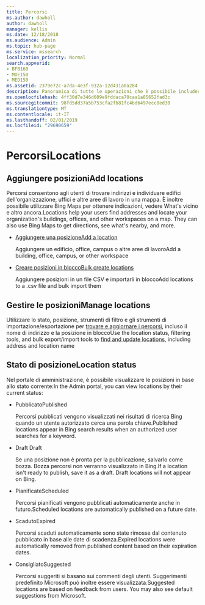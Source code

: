 ```yaml
---
title: Percorsi
ms.author: dawholl
author: dawholl
manager: kellis
ms.date: 12/18/2018
ms.audience: Admin
ms.topic: hub-page
ms.service: mssearch
localization_priority: Normal
search.appverid:
- BFB160
- MOE150
- MED150
ms.assetid: 2379e72c-a7da-4e3f-932a-12d431a0a284
description: Panoramica di tutte le operazioni che è possibile includere i percorsi dell'organizzazione nei risultati di lavoro di Microsoft Search
ms.openlocfilehash: 4ff30d7e346d609e9fddaca70caa1a85652fad3c
ms.sourcegitcommit: 98fd5dd37a5b753cfa2fb81fc4bd6497ecc8ed30
ms.translationtype: MT
ms.contentlocale: it-IT
ms.lasthandoff: 02/01/2019
ms.locfileid: "29690659"
---
```

# <a name="locations"></a><span data-ttu-id="4b9c8-103">Percorsi</span><span class="sxs-lookup"><span data-stu-id="4b9c8-103">Locations</span></span>

## <a name="add-locations"></a><span data-ttu-id="4b9c8-104">Aggiungere posizioni</span><span class="sxs-lookup"><span data-stu-id="4b9c8-104">Add locations</span></span>

<span data-ttu-id="4b9c8-p101">Percorsi consentono agli utenti di trovare indirizzi e individuare edifici dell'organizzazione, uffici e altre aree di lavoro in una mappa. È inoltre possibile utilizzare Bing Maps per ottenere indicazioni, vedere What's vicino e altro ancora.</span><span class="sxs-lookup"><span data-stu-id="4b9c8-p101">Locations help your users find addresses and locate your organization's buildings, offices, and other workspaces on a map. They can also use Bing Maps to get directions, see what's nearby, and more.</span></span>
  
- [<span data-ttu-id="4b9c8-107">Aggiungere una posizione</span><span class="sxs-lookup"><span data-stu-id="4b9c8-107">Add a location</span></span>](add-a-location.md)
    
    <span data-ttu-id="4b9c8-108">Aggiungere un edificio, office, campus o altre aree di lavoro</span><span class="sxs-lookup"><span data-stu-id="4b9c8-108">Add a building, office, campus, or other workspace</span></span>
    
- [<span data-ttu-id="4b9c8-109">Creare posizioni in blocco</span><span class="sxs-lookup"><span data-stu-id="4b9c8-109">Bulk create locations</span></span>](bulk-create-locations.md)
    
    <span data-ttu-id="4b9c8-110">Aggiungere posizioni in un file CSV e importarli in blocco</span><span class="sxs-lookup"><span data-stu-id="4b9c8-110">Add locations to a .csv file and bulk import them</span></span>
    
## <a name="manage-locations"></a><span data-ttu-id="4b9c8-111">Gestire le posizioni</span><span class="sxs-lookup"><span data-stu-id="4b9c8-111">Manage locations</span></span>

<span data-ttu-id="4b9c8-112">Utilizzare lo stato, posizione, strumenti di filtro e gli strumenti di importazione/esportazione per [trovare e aggiornare i percorsi](manage-locations.md), incluso il nome di indirizzo e la posizione in blocco</span><span class="sxs-lookup"><span data-stu-id="4b9c8-112">Use the location status, filtering tools, and bulk export/import tools to [find and update locations](manage-locations.md), including address and location name</span></span>
  
## <a name="location-status"></a><span data-ttu-id="4b9c8-113">Stato di posizione</span><span class="sxs-lookup"><span data-stu-id="4b9c8-113">Location status</span></span>

<span data-ttu-id="4b9c8-114">Nel portale di amministrazione, è possibile visualizzare le posizioni in base allo stato corrente:</span><span class="sxs-lookup"><span data-stu-id="4b9c8-114">In the Admin portal, you can view locations by their current status:</span></span>
  
- <span data-ttu-id="4b9c8-115">Pubblicato</span><span class="sxs-lookup"><span data-stu-id="4b9c8-115">Published</span></span>
    
    <span data-ttu-id="4b9c8-116">Percorsi pubblicati vengono visualizzati nei risultati di ricerca Bing quando un utente autorizzato cerca una parola chiave.</span><span class="sxs-lookup"><span data-stu-id="4b9c8-116">Published locations appear in Bing search results when an authorized user searches for a keyword.</span></span>
    
- <span data-ttu-id="4b9c8-117">Draft </span><span class="sxs-lookup"><span data-stu-id="4b9c8-117">Draft</span></span>
    
    <span data-ttu-id="4b9c8-p102">Se una posizione non è pronta per la pubblicazione, salvarlo come bozza. Bozza percorsi non verranno visualizzato in Bing.</span><span class="sxs-lookup"><span data-stu-id="4b9c8-p102">If a location isn't ready to publish, save it as a draft. Draft locations will not appear on Bing.</span></span>
    
- <span data-ttu-id="4b9c8-120">Pianificate</span><span class="sxs-lookup"><span data-stu-id="4b9c8-120">Scheduled</span></span>
    
    <span data-ttu-id="4b9c8-121">Percorsi pianificati vengono pubblicati automaticamente anche in futuro.</span><span class="sxs-lookup"><span data-stu-id="4b9c8-121">Scheduled locations are automatically published on a future date.</span></span>
    
- <span data-ttu-id="4b9c8-122">Scaduto</span><span class="sxs-lookup"><span data-stu-id="4b9c8-122">Expired</span></span>
    
    <span data-ttu-id="4b9c8-123">Percorsi scaduti automaticamente sono state rimosse dal contenuto pubblicato in base alle date di scadenza.</span><span class="sxs-lookup"><span data-stu-id="4b9c8-123">Expired locations were automatically removed from published content based on their expiration dates.</span></span>
    
- <span data-ttu-id="4b9c8-124">Consigliato</span><span class="sxs-lookup"><span data-stu-id="4b9c8-124">Suggested</span></span>
    
    <span data-ttu-id="4b9c8-p103">Percorsi suggeriti si basano sui commenti degli utenti. Suggerimenti predefinito Microsoft può inoltre essere visualizzata.</span><span class="sxs-lookup"><span data-stu-id="4b9c8-p103">Suggested locations are based on feedback from users. You may also see default suggestions from Microsoft.</span></span>

  

